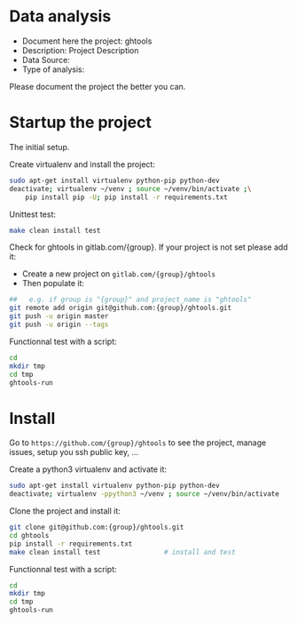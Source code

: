 # Data analysis
- Document here the project: ghtools
- Description: Project Description
- Data Source:
- Type of analysis:

Please document the project the better you can.

# Startup the project

The initial setup.

Create virtualenv and install the project:
```bash
sudo apt-get install virtualenv python-pip python-dev
deactivate; virtualenv ~/venv ; source ~/venv/bin/activate ;\
    pip install pip -U; pip install -r requirements.txt
```

Unittest test:
```bash
make clean install test
```

Check for ghtools in gitlab.com/{group}.
If your project is not set please add it:

- Create a new project on `gitlab.com/{group}/ghtools`
- Then populate it:

```bash
##   e.g. if group is "{group}" and project_name is "ghtools"
git remote add origin git@github.com:{group}/ghtools.git
git push -u origin master
git push -u origin --tags
```

Functionnal test with a script:

```bash
cd
mkdir tmp
cd tmp
ghtools-run
```

# Install

Go to `https://github.com/{group}/ghtools` to see the project, manage issues,
setup you ssh public key, ...

Create a python3 virtualenv and activate it:

```bash
sudo apt-get install virtualenv python-pip python-dev
deactivate; virtualenv -ppython3 ~/venv ; source ~/venv/bin/activate
```

Clone the project and install it:

```bash
git clone git@github.com:{group}/ghtools.git
cd ghtools
pip install -r requirements.txt
make clean install test                # install and test
```
Functionnal test with a script:

```bash
cd
mkdir tmp
cd tmp
ghtools-run
```
